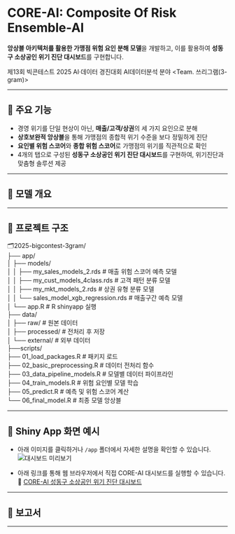 # CORE-AI: Composite Of Risk Ensemble-AI
**앙상블 아키텍처를 활용한 가맹점 위험 요인 분해 모델**을 개발하고,
이를 활용하여 **성동구 소상공인 위기 진단 대시보드**를 구현합니다.

제13회 빅콘테스트 2025 AI·데이터 경진대회 AI데이터분석 분야 <Team. 쓰리그램(3-gram)>

---

## 🔹 주요 기능
- 경영 위기를 단일 현상이 아닌, **매출/고객/상권**의 세 가지 요인으로 분해
- **상호보완적 앙상블**을 통해 가맹점의 종합적 위기 수준을 보다 정밀하게 진단
- **요인별 위험 스코어**와 **종합 위험 스코어**로 가맹점의 위기를 직관적으로 확인
- 4개의 탭으로 구성된 **성동구 소상공인 위기 진단 대시보드**를 구현하여, 위기진단과 맞춤형 솔루션 제공

---

## 🔹 모델 개요


---

## 🔹 프로젝트 구조

🗂️2025-bigcontest-3gram/  
├── app/  
│   ├── models/                         
│   │   ├── my_sales_models_2.rds            # 매출 위험 스코어 예측 모델  
│   │   ├── my_cust_models_4class.rds        # 고객 패턴 분류 모델  
│   │   ├── my_mkt_models_2.rds              # 상권 유형 분류 모델  
│   │   └── sales_model_xgb_regression.rds   # 매출구간 예측 모델    
│   └── app.R                                # R shinyapp 실행                       
├── data/  
│   ├── raw/          # 원본 데이터  
│   ├── processed/    # 전처리 후 저장  
│   └── external/     # 외부 데이터   
├──scripts/  
   ├── 01_load_packages.R           # 패키지 로드  
   ├── 02_basic_preprocessing.R     # 데이터 전처리 함수  
   ├── 03_data_pipeline_models.R    # 모델별 데이터 파이프라인  
   ├── 04_train_models.R            # 위험 요인별 모델 학습  
   ├── 05_predict.R                 # 예측 및 위험 스코어 계산  
   └── 06_final_model.R             # 최종 모델 앙상블  

---

## 🔹 Shiny App 화면 예시
- 아래 이미지를 클릭하거나 `/app` 폴더에서 자세한 설명을 확인할 수 있습니다.
![대시보드 미리보기](<img width="2517" height="1516" alt="image" src="https://github.com/user-attachments/assets/f8100bb8-05e4-4fd4-bb11-c6e09dc386f9" />)

- 아래 링크를 통해 웹 브라우저에서 직접 CORE-AI 대시보드를 실행할 수 있습니다.
  🔗 [CORE-AI 성동구 소상공인 위기 진단 대시보드](https://3-gram.shinyapps.io/risk-score-dashboard/)

---

## 🔹 보고서

---

